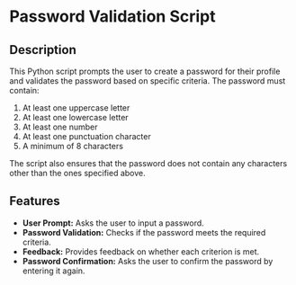 # Password Validation Script

## Description

This Python script prompts the user to create a password for their profile and validates the password based on specific criteria. The password must contain:

1. At least one uppercase letter
2. At least one lowercase letter
3. At least one number
4. At least one punctuation character
5. A minimum of 8 characters

The script also ensures that the password does not contain any characters other than the ones specified above.

## Features

- **User Prompt:** Asks the user to input a password.
- **Password Validation:** Checks if the password meets the required criteria.
- **Feedback:** Provides feedback on whether each criterion is met.
- **Password Confirmation:** Asks the user to confirm the password by entering it again.
